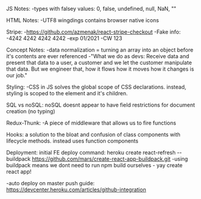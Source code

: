 JS Notes:
-types with falsey values: 0, false, undefined, null, NaN, ""

HTML Notes:
-UTF8 wingdings contains browser native icons

Stripe:
-https://github.com/azmenak/react-stripe-checkout
-Fake info:
  -4242 4242 4242 4242
  -exp 01/2021
  -CW 123

Concept Notes:
-data normalization = turning an array into an object before it's contents are ever referenced
-"What we do as devs: Receive data and present that data to a user, a customer and we let the customer manipulate that data. But we engineer that, how it flows how it moves how it changes is our job."

Styling:
-CSS in JS solves the global scope of CSS declarations. instead, styling is scoped to the element and it's children.

SQL vs noSQL:
noSQL doesnt appear to have field restrictions for document creation (no typing)

Redux-Thunk:
-A piece of middleware that allows us to fire functions

Hooks:
a solution to the bloat and confusion of class components with lifecycle methods. instead uses function components

Deployment:
initial FE deploy command: heroku create react-refresh --buildpack https://github.com/mars/create-react-app-buildpack.git
  -using buildpack means we dont need to run npm build ourselves - yay create react app!

-auto deploy on master push guide: https://devcenter.heroku.com/articles/github-integration